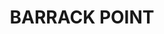 ---
lastmod: '2025-04-06T06:05:20+00:00'
latitude: -34.548722
layout: suburb
longitude: 150.855135
postcode: '2528'
state: NSW
title: BARRACK POINT
url: /nsw/barrack-point/
---
